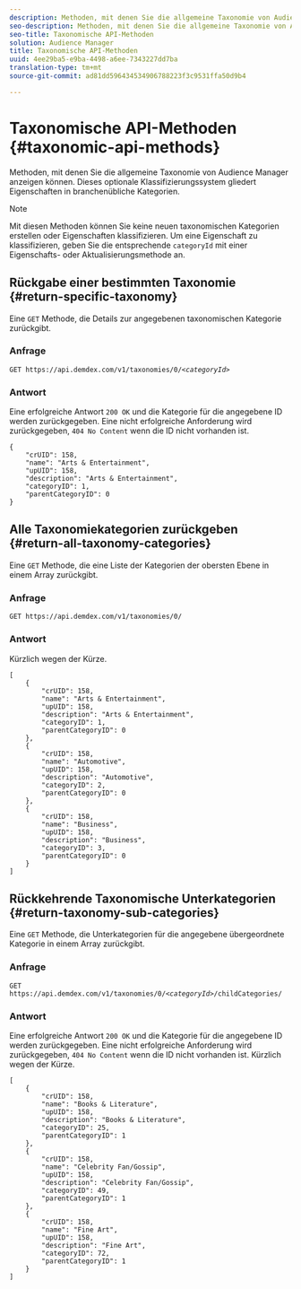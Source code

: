 ```yaml
---
description: Methoden, mit denen Sie die allgemeine Taxonomie von Audience Manager anzeigen können. Dieses optionale Klassifizierungssystem gliedert Eigenschaften in branchenübliche Kategorien.
seo-description: Methoden, mit denen Sie die allgemeine Taxonomie von Audience Manager anzeigen können. Dieses optionale Klassifizierungssystem gliedert Eigenschaften in branchenübliche Kategorien.
seo-title: Taxonomische API-Methoden
solution: Audience Manager
title: Taxonomische API-Methoden
uuid: 4ee29ba5-e9ba-4498-a6ee-7343227dd7ba
translation-type: tm+mt
source-git-commit: ad81dd596434534906788223f3c9531ffa50d9b4

---
```



# Taxonomische API-Methoden {#taxonomic-api-methods}

Methoden, mit denen Sie die allgemeine Taxonomie von Audience Manager anzeigen können. Dieses optionale Klassifizierungssystem gliedert Eigenschaften in branchenübliche Kategorien.

<!-- c_rest_api_taxonomy.xml -->

>[!NOTE]
>
>Mit diesen Methoden können Sie keine neuen taxonomischen Kategorien erstellen oder Eigenschaften klassifizieren. Um eine Eigenschaft zu klassifizieren, geben Sie die entsprechende `categoryId` mit einer Eigenschafts- oder Aktualisierungsmethode an.

## Rückgabe einer bestimmten Taxonomie {#return-specific-taxonomy}

Eine `GET` Methode, die Details zur angegebenen taxonomischen Kategorie zurückgibt.

<!-- r_rest_api_taxonomy.xml -->

### Anfrage

`GET https://api.demdex.com/v1/taxonomies/0/`*`<categoryId>`*

### Antwort

Eine erfolgreiche Antwort `200 OK` und die Kategorie für die angegebene ID werden zurückgegeben. Eine nicht erfolgreiche Anforderung wird zurückgegeben, `404 No Content` wenn die ID nicht vorhanden ist.

```
{
    "crUID": 158,
    "name": "Arts & Entertainment",
    "upUID": 158,
    "description": "Arts & Entertainment",
    "categoryID": 1,
    "parentCategoryID": 0
}
```

## Alle Taxonomiekategorien zurückgeben {#return-all-taxonomy-categories}

Eine `GET` Methode, die eine Liste der Kategorien der obersten Ebene in einem Array zurückgibt.

<!-- r_rest_api_taxonomies.xml -->

### Anfrage

`GET https://api.demdex.com/v1/taxonomies/0/`

### Antwort

Kürzlich wegen der Kürze.

```
[
    {
        "crUID": 158,
        "name": "Arts & Entertainment",
        "upUID": 158,
        "description": "Arts & Entertainment",
        "categoryID": 1,
        "parentCategoryID": 0
    },
    {
        "crUID": 158,
        "name": "Automotive",
        "upUID": 158,
        "description": "Automotive",
        "categoryID": 2,
        "parentCategoryID": 0
    },
    {
        "crUID": 158,
        "name": "Business",
        "upUID": 158,
        "description": "Business",
        "categoryID": 3,
        "parentCategoryID": 0
    }
]
```

## Rückkehrende Taxonomische Unterkategorien {#return-taxonomy-sub-categories}

Eine `GET` Methode, die Unterkategorien für die angegebene übergeordnete Kategorie in einem Array zurückgibt.

<!-- r_rest_api_taxonomy_sub.xml -->

### Anfrage

`GET https://api.demdex.com/v1/taxonomies/0/`*`<categoryId>`*`/childCategories/`

### Antwort

Eine erfolgreiche Antwort `200 OK` und die Kategorie für die angegebene ID werden zurückgegeben. Eine nicht erfolgreiche Anforderung wird zurückgegeben, `404 No Content` wenn die ID nicht vorhanden ist. Kürzlich wegen der Kürze.

```
[
    {
        "crUID": 158,
        "name": "Books & Literature",
        "upUID": 158,
        "description": "Books & Literature",
        "categoryID": 25,
        "parentCategoryID": 1
    },
    {
        "crUID": 158,
        "name": "Celebrity Fan/Gossip",
        "upUID": 158,
        "description": "Celebrity Fan/Gossip",
        "categoryID": 49,
        "parentCategoryID": 1
    },
    {
        "crUID": 158,
        "name": "Fine Art",
        "upUID": 158,
        "description": "Fine Art",
        "categoryID": 72,
        "parentCategoryID": 1
    }
]
```
